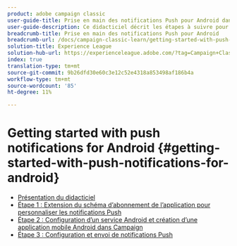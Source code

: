 ```yaml
---
product: adobe campaign classic
user-guide-title: Prise en main des notifications Push pour Android dans le Campaign Classic
user-guide-description: Ce didacticiel décrit les étapes à suivre pour envoyer des notifications Push d'Adobe Campaign à une application Android.
breadcrumb-title: Prise en main des notifications Push pour Android
breadcrumb-url: /docs/campaign-classic-learn/getting-started-with-push-notifications-for-android/introduction.html
solution-title: Experience League
solution-hub-url: https://experienceleague.adobe.com/?tag=Campaign+Classic#recommended/solutions/campaign
index: true
translation-type: tm+mt
source-git-commit: 9b26dfd30e60c3e12c52e4318a853498af186b4a
workflow-type: tm+mt
source-wordcount: '85'
ht-degree: 11%

---
```



# Getting started with push notifications for Android {#getting-started-with-push-notifications-for-android}

+ [Présentation du didacticiel](/help/tutorial-getting-started-with-push-notifications-for-android/introduction.md)
+ [Étape 1 : Extension du schéma d’abonnement de l’application pour personnaliser les notifications Push](/help/tutorial-getting-started-with-push-notifications-for-android/extending-the-app-subscription-schema.md)
+ [Étape 2 : Configuration d’un service Android et création d’une application mobile Android dans Campaign](/help/tutorial-getting-started-with-push-notifications-for-android/configuring-an-android-service-in-campaign.md)
+ [Étape 3 : Configuration et envoi de notifications Push](/help/tutorial-getting-started-with-push-notifications-for-android/configuring-and-sending-push-notifications.md)
